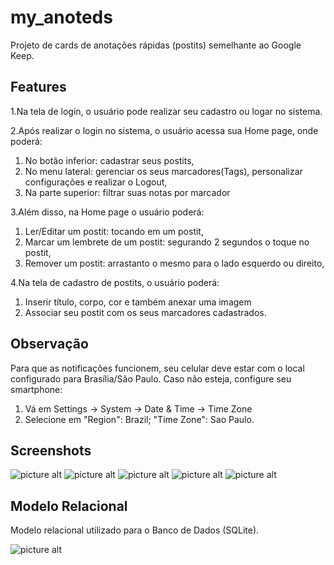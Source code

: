 # my_anoteds
Projeto de cards de anotações rápidas (postits) semelhante ao Google Keep.

## Features
1.Na tela de login, o usuário pode realizar seu cadastro ou logar no sistema.

2.Após realizar o login no sistema, o usuário acessa sua Home page, onde poderá:
  1. No botão inferior: cadastrar seus postits,
  2. No menu lateral: gerenciar os seus marcadores(Tags), personalizar configurações e realizar o Logout,
  3. Na parte superior: filtrar suas notas por marcador
  
3.Além disso, na Home page o usuário poderá:
  1. Ler/Editar um postit: tocando em um postit,
  2. Marcar um lembrete de um postit: segurando 2 segundos o toque no postit,
  3. Remover um postit: arrastanto o mesmo para o lado esquerdo ou direito,
  
4.Na tela de cadastro de postits, o usuário poderá:
  1. Inserir título, corpo, cor e também anexar uma imagem
  2. Associar seu postit com os seus marcadores cadastrados.
  
## Observação
Para que as notificações funcionem, seu celular deve estar com o local configurado para Brasília/São Paulo.
Caso não esteja, configure seu smartphone:

1. Vá em Settings -> System -> Date & Time -> Time Zone
2. Selecione em "Region": Brazil; "Time Zone": Sao Paulo.

## Screenshots
![picture alt](screenshots_readme/MyAnoteds_1_cadastro.jpg "Tela de cadastro")
![picture alt](screenshots_readme/MyAnoteds_2_configuracoes.jpg "Tela de configuracoes")
![picture alt](screenshots_readme/MyAnoteds_3_homePage.jpg "Tela principal")
![picture alt](screenshots_readme/MyAnoteds_4_filtro_postit.jpg "Postits filtrados")
![picture alt](screenshots_readme/MyAnoteds_5_lembrete.jpg "Tela de configuracao de lembrete")

## Modelo Relacional
Modelo relacional utilizado para o Banco de Dados (SQLite).

![picture alt](screenshots_readme/MyAnoteds_modeloRelacional.png "Modelo Relacional")

 
 
